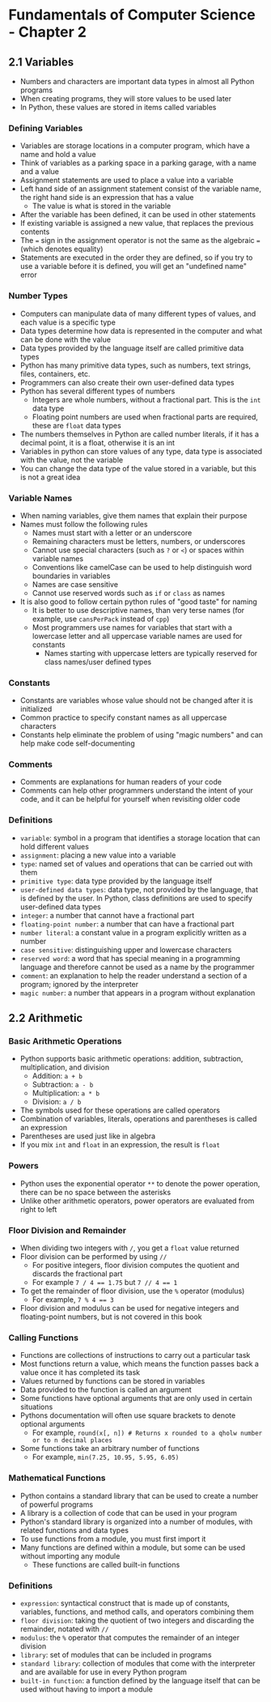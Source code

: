 # Fundamentals of Computer Science - Chapter 2

## 2.1 Variables
- Numbers and characters are important data types in almost all Python programs
- When creating programs, they will store values to be used later
- In Python, these values are stored in items called variables
### Defining Variables
- Variables are storage locations in a computer program, which have a name and hold a value
- Think of variables as a parking space in a parking garage, with a name and a value
- Assignment statements are used to place a value into a variable
- Left hand side of an assignment statement consist of the variable name, the right hand side is an expression that has a value
  - The value is what is stored in the variable
- After the variable has been defined, it can be used in other statements
- If existing variable is assigned a new value, that replaces the previous contents
- The `=` sign in the assignment operator is not the same as the algebraic `=` (which denotes equality)
- Statements are executed in the order they are defined, so if you try to use a variable before it is defined, you will get an "undefined name" error
### Number Types
- Computers can manipulate data of many different types of values, and each value is a specific type
- Data types determine how data is represented in the computer and what can be done with the value
- Data types provided by the language itself are called primitive data types
- Python has many primitive data types, such as numbers, text strings, files, containers, etc.
- Programmers can also create their own user-defined data types
- Python has several different types of numbers
  - Integers are whole numbers, without a fractional part. This is the `int` data type
  - Floating point numbers are used when fractional parts are required, these are `float` data types
- The numbers themselves in Python are called number literals, if it has a decimal point, it is a float, otherwise it is an int
- Variables in python can store values of any type, data type is associated with the value, not the variable
- You can change the data type of the value stored in a variable, but this is not a great idea
### Variable Names
- When naming variables, give them names that explain their purpose
- Names must follow the following rules
  - Names must start with a letter or an underscore
  - Remaining characters must be letters, numbers, or underscores
  - Cannot use special characters (such as `?` or `<`) or spaces within variable names
  - Conventions like camelCase can be used to help distinguish word boundaries in variables
  - Names are case sensitive
  - Cannot use reserved words such as `if` or `class` as names
- It is also good to follow certain python rules of "good taste" for naming
  - It is better to use descriptive names, than very terse names (for example, use `cansPerPack` instead of `cpp`)
  - Most programmers use names for variables that start with a lowercase letter and all uppercase variable names are used for constants
    - Names starting with uppercase letters are typically reserved for class names/user defined types
### Constants
- Constants are variables whose value should not be changed after it is initialized
- Common practice to specify constant names as all uppercase characters
- Constants help eliminate the problem of using "magic numbers" and can help make code self-documenting
### Comments
- Comments are explanations for human readers of your code
- Comments can help other programmers understand the intent of your code, and it can be helpful for yourself when revisiting older code
### Definitions
- `variable`: symbol in a program that identifies a storage location that can hold different values
- `assignment`: placing a new value into a variable
- `type`: named set of values and operations that can be carried out with them
- `primitive type`: data type provided by the language itself
- `user-defined data types`: data type, not provided by the language, that is defined by the user. In Python, class definitions are used to specify user-defined data types
- `integer`: a number that cannot have a fractional part
- `floating-point number`: a number that can have a fractional part
- `number literal`: a constant value in a program explicitly written as a number
- `case sensitive`: distinguishing upper and lowercase characters
- `reserved word`: a word that has special meaning in a programming language and therefore cannot be used as a name by the programmer
- `comment`: an explanation to help the reader understand a section of a program; ignored by the interpreter
- `magic number`: a number that appears in a program without explanation

## 2.2 Arithmetic
### Basic Arithmetic Operations
- Python supports basic arithmetic operations: addition, subtraction, multiplication, and division
  - Addition: `a + b`
  - Subtraction: `a - b`
  - Multiplication: `a * b`
  - Division: `a / b`
- The symbols used for these operations are called operators
- Combination of variables, literals, operations and parentheses is called an expression
- Parentheses are used just like in algebra
- If you mix `int` and `float` in an expression, the result is `float`
### Powers
- Python uses the exponential operator `**` to denote the power operation, there can be no space between the asterisks
- Unlike other arithmetic operators, power operators are evaluated from right to left
### Floor Division and Remainder
- When dividing two integers with `/`, you get a `float` value returned
- Floor division can be performed by using `//`
  - For positive integers, floor division computes the quotient and discards the fractional part
  - For example `7 / 4 == 1.75` but `7 // 4 == 1`
- To get the remainder of floor division, use the `%` operator (modulus)
  - For example, `7 % 4 == 3`
- Floor division and modulus can be used for negative integers and floating-point numbers, but is not covered in this book
### Calling Functions
- Functions are collections of instructions to carry out a particular task
- Most functions return a value, which means the function passes back a value once it has completed its task
- Values returned by functions can be stored in variables
- Data provided to the function is called an argument
- Some functions have optional arguments that are only used in certain situations
- Pythons documentation will often use square brackets to denote optional arguments
  - For example, `round(x[, n]) # Returns x rounded to a qholw number or to n decimal places`
- Some functions take an arbitrary number of functions
  - For example, `min(7.25, 10.95, 5.95, 6.05)`
### Mathematical Functions
- Python contains a standard library that can be used to create a number of powerful programs
- A library is a collection of code that can be used in your program
- Python's standard library is organized into a number of modules, with related functions and data types
- To use functions from a module, you must first import it
- Many functions are defined within a module, but some can be used without importing any module
  - These functions are called built-in functions
### Definitions
- `expression`: syntactical construct that is made up of constants, variables, functions, and method calls, and operators combining them
- `floor division`: taking the quotient of two integers and discarding the remainder, notated with `//`
- `modulus`: the `%` operator that computes the remainder of an integer division
- `library`: set of modules that can be included in programs
- `standard library`: collection of modules that come with the interpreter and are available for use in every Python program
- `built-in function`: a function defined by the language itself that can be used without having to import a module